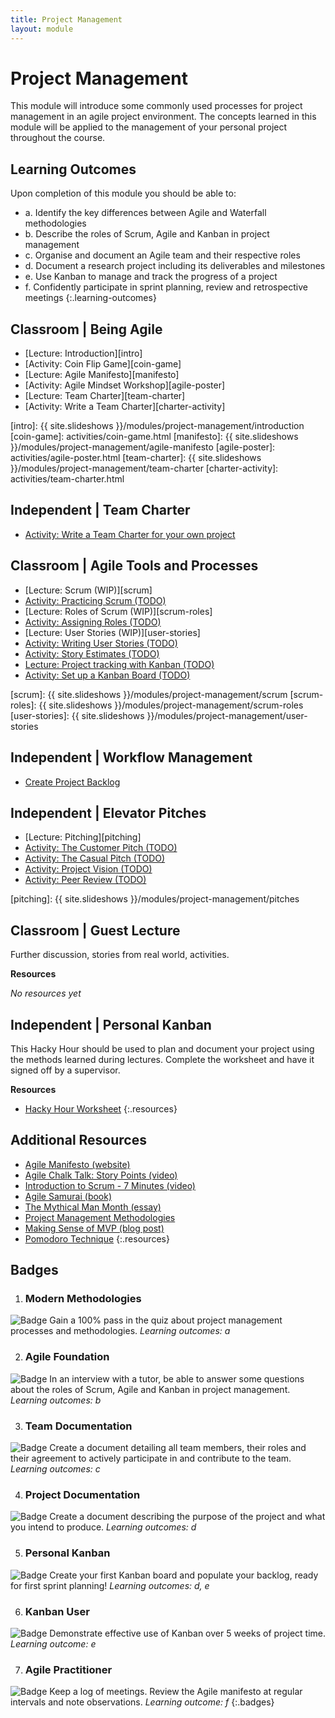```yaml
---
title: Project Management
layout: module
---
```



# Project Management

This module will introduce some commonly used processes for project management in an agile project environment. The concepts learned in this module will be applied to the management of your personal project throughout the course.






## Learning Outcomes

Upon completion of this module you should be able to:

- a. Identify the key differences between Agile and Waterfall methodologies
- b. Describe the roles of Scrum, Agile and Kanban in project management
- c. Organise and document an Agile team and their respective roles
- d. Document a research project including its deliverables and milestones 
- e. Use Kanban to manage and track the progress of a project
- f. Confidently participate in sprint planning, review and retrospective meetings
{:.learning-outcomes}





## Classroom | Being Agile

- [Lecture: Introduction][intro]
- [Activity: Coin Flip Game][coin-game]
- [Lecture: Agile Manifesto][manifesto]
- [Activity: Agile Mindset Workshop][agile-poster]
- [Lecture: Team Charter][team-charter]
- [Activity: Write a Team Charter][charter-activity]

[intro]: {{ site.slideshows }}/modules/project-management/introduction
[coin-game]: activities/coin-game.html
[manifesto]: {{ site.slideshows }}/modules/project-management/agile-manifesto
[agile-poster]: activities/agile-poster.html
[team-charter]: {{ site.slideshows }}/modules/project-management/team-charter
[charter-activity]: activities/team-charter.html




## Independent | Team Charter

- [Activity: Write a Team Charter for your own project](independent-charter)

[independent-charter]: activities/independent-charter.html




## Classroom | Agile Tools and Processes

- [Lecture: Scrum (WIP)][scrum]
- [Activity: Practicing Scrum (TODO)](#)
- [Lecture: Roles of Scrum (WIP)][scrum-roles]
- [Activity: Assigning Roles (TODO)](#)
- [Lecture: User Stories (WIP)][user-stories]
- [Activity: Writing User Stories (TODO)](#)
- [Activity: Story Estimates (TODO)](#)
- [Lecture: Project tracking with Kanban (TODO)](#)
- [Activity: Set up a Kanban Board (TODO)](#)

[scrum]: {{ site.slideshows }}/modules/project-management/scrum
[scrum-roles]: {{ site.slideshows }}/modules/project-management/scrum-roles
[user-stories]: {{ site.slideshows }}/modules/project-management/user-stories



## Independent | Workflow Management

- [Create Project Backlog](project-backlog)





## Independent | Elevator Pitches

- [Lecture: Pitching][pitching]
- [Activity: The Customer Pitch (TODO)](#)
- [Activity: The Casual Pitch (TODO)](#)
- [Activity: Project Vision (TODO)](#)
- [Activity: Peer Review (TODO)](#)

[pitching]: {{ site.slideshows }}/modules/project-management/pitches







## Classroom | Guest Lecture

Further discussion, stories from real world, activities.

**Resources**

_No resources yet_







## Independent | Personal Kanban

This Hacky Hour should be used to plan and document your project using the methods learned during lectures. Complete the worksheet and have it signed off by a supervisor.

**Resources**

- [Hacky Hour Worksheet](hacky-hour-worksheet.html)
{:.resources}









## Additional Resources

- [Agile Manifesto (website)](http://agilemanifesto.org/)
- [Agile Chalk Talk: Story Points (video)](https://www.youtube.com/watch?v=90Xx8QVnXRc)
- [Introduction to Scrum - 7 Minutes (video)](https://www.youtube.com/watch?v=9TycLR0TqFA)
- [Agile Samurai (book)](TODO)
- [The Mythical Man Month (essay)]()
- [Project Management Methodologies](https://www.wrike.com/project-management-guide/methodologies/)
- [Making Sense of MVP (blog post)](http://blog.crisp.se/2016/01/25/henrikkniberg/making-sense-of-mvp)
- [Pomodoro Technique](http://pomodorotechnique.com/)
{:.resources}






## Badges

1. ### Modern Methodologies
![Badge](images/badges/badge.png)
Gain a 100% pass in the quiz about project management processes and methodologies.
_Learning outcomes: a_


2. ### Agile Foundation
![Badge](images/badges/badge.png)
In an interview with a tutor, be able to answer some questions about the roles of Scrum, Agile and Kanban in project management.
_Learning outcomes: b_


3. ### Team Documentation
![Badge](images/badges/badge.png)
Create a document detailing all team members, their roles and their agreement to actively participate in and contribute to the team.
_Learning outcomes: c_


4. ### Project Documentation
![Badge](images/badges/badge.png)
Create a document describing the purpose of the project and what you intend to produce.
_Learning outcomes: d_


5. ### Personal Kanban
![Badge](images/badges/badge.png)
Create your first Kanban board and populate your backlog, ready for first sprint planning!
_Learning outcomes: d, e_


6. ### Kanban User
![Badge](images/badges/badge.png)
Demonstrate effective use of Kanban over 5 weeks of project time.
_Learning outcome: e_


7. ### Agile Practitioner
![Badge](images/badges/badge.png)
Keep a log of meetings. Review the Agile manifesto at regular intervals and note observations.
_Learning outcome: f_
{:.badges}


